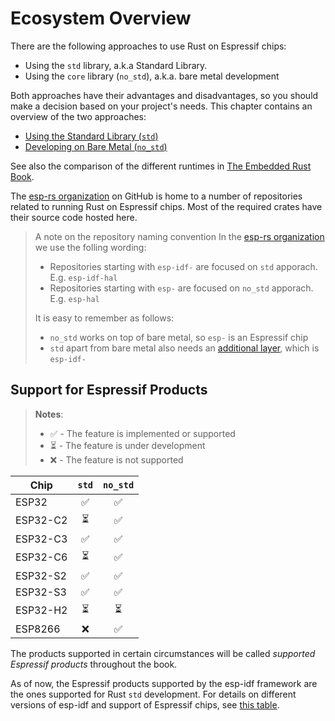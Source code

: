 # Ecosystem Overview

There are the following approaches to use Rust on Espressif chips:

- Using the `std` library, a.k.a Standard Library.
- Using the `core` library (`no_std`), a.k.a. bare metal development

Both approaches have their advantages and disadvantages, so you should make a decision based on your project's needs. This chapter contains an overview of the two approaches:

- [Using the Standard Library (`std`)][rust-esp-book-std]
- [Developing on Bare Metal (`no_std`)][rust-esp-book-no-std]

[rust-esp-book-std]: ./using-the-standard-library.md
[rust-esp-book-no-std]: ./bare-metal.md

See also the comparison of the different runtimes in [The Embedded Rust Book][embedded-rust-book-intro-std].

[embedded-rust-book-intro-std]: https://docs.rust-embedded.org/book/intro/no-std.html#a-no_std-rust-environment

The [esp-rs organization] on GitHub is home to a number of repositories related to running Rust on Espressif chips. Most of the required crates have their source code hosted here.

> A note on the repository naming convention
> In the [esp-rs organization] we use the folling wording:
>
> - Repositories starting with `esp-idf-` are focused on `std` apporach. E.g. `esp-idf-hal`
> - Repositories starting with `esp-` are focused on `no_std` apporach. E.g. `esp-hal`
>
> It is easy to remember as follows:
>
> - `no_std` works on top of bare metal, so `esp-` is an Espressif chip
>- `std` apart from bare metal also needs an [additional layer](https://github.com/espressif/esp-idf), which is `esp-idf-`

[esp-rs organization]: https://github.com/esp-rs/

## Support for Espressif Products

> **Notes**:
>
> - ✅ - The feature is implemented or supported
> - ⏳ - The feature is under development
> - ❌ - The feature is not supported

| Chip     | `std` | `no_std` |
| -------- | :---: | :------: |
| ESP32    |   ✅   |    ✅     |
| ESP32-C2 |   ⏳   |    ✅     |
| ESP32-C3 |   ✅   |    ✅     |
| ESP32-C6 |   ⏳   |    ✅     |
| ESP32-S2 |   ✅   |    ✅     |
| ESP32-S3 |   ✅   |    ✅     |
| ESP32-H2 |   ⏳   |    ⏳     |
| ESP8266  |   ❌   |    ✅     |

The products supported in certain circumstances will be called _supported Espressif products_ throughout the book.

As of now, the Espressif products supported by the esp-idf framework are the ones supported for Rust `std` development. For details on different versions of esp-idf and support of Espressif chips, see [this table][esp-idf-release-compatibility].

[esp-idf-release-compatibility]: https://github.com/espressif/esp-idf#esp-idf-release-and-soc-compatibility
